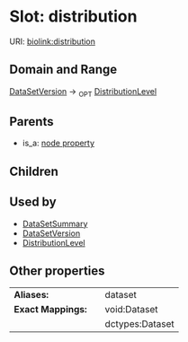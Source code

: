 
# Slot: distribution




URI: [biolink:distribution](https://w3id.org/biolink/vocab/distribution)


## Domain and Range

[DataSetVersion](DataSetVersion.md) ->  <sub>OPT</sub> [DistributionLevel](DistributionLevel.md)

## Parents

 *  is_a: [node property](node_property.md)

## Children


## Used by

 * [DataSetSummary](DataSetSummary.md)
 * [DataSetVersion](DataSetVersion.md)
 * [DistributionLevel](DistributionLevel.md)

## Other properties

|  |  |  |
| --- | --- | --- |
| **Aliases:** | | dataset |
| **Exact Mappings:** | | void:Dataset |
|  | | dctypes:Dataset |

